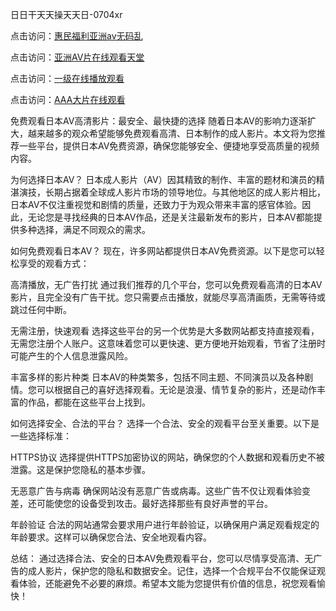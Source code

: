 
日日干天天操天天日-0704xr


点击访问：<a href="https://gda-c7m.pages.dev/">惠民福利亚洲av无码乱</a>

点击访问：<a href="https://bsdf-5f5.pages.dev/">亚洲AV片在线观看天堂</a>

点击访问：<a href="https://cfad.pages.dev/">一级在线播放观看</a>

点击访问：<a href="https://rtj-3zo.pages.dev/">AAA大片在线观看</a>


免费观看日本AV高清影片：最安全、最快捷的选择
随着日本AV的影响力逐渐扩大，越来越多的观众希望能够免费观看高清、日本制作的成人影片。本文将为您推荐一些平台，提供日本AV免费资源，确保您能够安全、便捷地享受高质量的视频内容。

为何选择日本AV？
日本成人影片（AV）因其精致的制作、丰富的题材和演员的精湛演技，长期占据着全球成人影片市场的领导地位。与其他地区的成人影片相比，日本AV不仅注重视觉和剧情的质量，还致力于为观众带来丰富的感官体验。因此，无论您是寻找经典的日本AV作品，还是关注最新发布的影片，日本AV都能提供多种选择，满足不同观众的需求。

如何免费观看日本AV？
现在，许多网站都提供日本AV免费资源。以下是您可以轻松享受的观看方式：

高清播放，无广告打扰
通过我们推荐的几个平台，您可以免费观看高清的日本AV影片，且完全没有广告干扰。您只需要点击播放，就能尽享高清画质，无需等待或跳过任何中断。

无需注册，快速观看
选择这些平台的另一个优势是大多数网站都支持直接观看，无需您注册个人账户。这意味着您可以更快速、更方便地开始观看，节省了注册时可能产生的个人信息泄露风险。

丰富多样的影片种类
日本AV的种类繁多，包括不同主题、不同演员以及各种剧情。您可以根据自己的喜好选择观看。无论是浪漫、情节复杂的影片，还是动作丰富的作品，都能在这些平台上找到。

如何选择安全、合法的平台？
选择一个合法、安全的观看平台至关重要。以下是一些选择标准：

HTTPS协议
选择提供HTTPS加密协议的网站，确保您的个人数据和观看历史不被泄露。这是保护您隐私的基本步骤。

无恶意广告与病毒
确保网站没有恶意广告或病毒。这些广告不仅让观看体验变差，还可能使您的设备受到攻击。最好选择那些有良好声誉的平台。

年龄验证
合法的网站通常会要求用户进行年龄验证，以确保用户满足观看规定的年龄要求。这样可以确保您合法、安全地观看内容。

总结：
通过选择合法、安全的日本AV免费观看平台，您可以尽情享受高清、无广告的成人影片，保护您的隐私和数据安全。记住，选择一个合规平台不仅能保证观看体验，还能避免不必要的麻烦。希望本文能为您提供有价值的信息，祝您观看愉快！








<span style="display:none;">[Canonical link](https://github.com/dtnnn20250704/17448401）</span>
